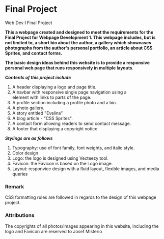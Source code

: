 # Final Project
Web Dev I Final Project

**This a webpage created and designed to meet the requirements for the Final Project for Webpage Development 1. This webpage includes, but is not limited to, a short bio about the author, a gallery which showcases photographs from the author's personal portfolio, an article about CSS Sprites, and contact forms.**

**The basic design ideas behind this website is to provide a responsive personal web page that runs responsively in multiple layouts.**

***Contents of this project include***
 1. A header displaying a logo and page title. 
  2. A navbar with responsive single page navigation using a <nav> element with links to parts of the page.
  3. A profile section including a profile photo and a bio.
  4. A photo gallery.
  5. A story entitled "Evelina"
  6. A blog article - "CSS Sprites".
  7. A contact form allowing readers to send contact message.
  8. A footer that displaying a copyright notice

***Stylings are as follows***
  1. Typography: use of font family, font weights, and italic style.
  2. Color design
  3. Logo: the logo is designed using Vecteezy tool.
  4. Favicon: the Favicon is based on the Logo image.
  5. Layout: responvice design with a fluid layout, flexible images, and media queries
  
   ### Remark
 
  CSS formatting rules are followed in regards to the design of this webpage project.
  
  ### Attributions
  
  The copyrights of all photos/images appearing in this website, including the logo and Favicon are reserved to Josef Misterio